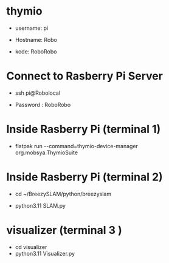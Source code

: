 # thymio

- username: pi

- Hostname: Robo

- kode: RoboRobo

# Connect to Rasberry Pi Server

- ssh pi@Robolocal

- Password : RoboRobo 

# Inside Rasberry Pi (terminal 1)

- flatpak run --command=thymio-device-manager org.mobsya.ThymioSuite

# Inside Rasberry Pi (terminal 2)

- cd ~/BreezySLAM/python/breezyslam

- python3.11 SLAM.py

# visualizer (terminal 3 )

- cd visualizer 
- python3.11 Visualizer.py
